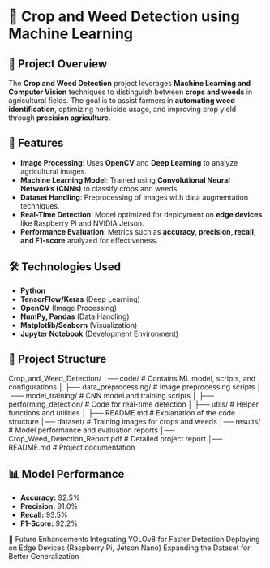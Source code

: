 # 🌱 Crop and Weed Detection using Machine Learning  

## 📌 Project Overview  
The **Crop and Weed Detection** project leverages **Machine Learning and Computer Vision** techniques to distinguish between **crops and weeds** in agricultural fields. The goal is to assist farmers in **automating weed identification**, optimizing herbicide usage, and improving crop yield through **precision agriculture**.  

## 🚀 Features  
- **Image Processing**: Uses **OpenCV** and **Deep Learning** to analyze agricultural images.  
- **Machine Learning Model**: Trained using **Convolutional Neural Networks (CNNs)** to classify crops and weeds.  
- **Dataset Handling**: Preprocessing of images with data augmentation techniques.  
- **Real-Time Detection**: Model optimized for deployment on **edge devices** like Raspberry Pi and NVIDIA Jetson.  
- **Performance Evaluation**: Metrics such as **accuracy, precision, recall, and F1-score** analyzed for effectiveness.  

## 🛠️ Technologies Used  
- **Python**  
- **TensorFlow/Keras** (Deep Learning)  
- **OpenCV** (Image Processing)  
- **NumPy, Pandas** (Data Handling)  
- **Matplotlib/Seaborn** (Visualization)  
- **Jupyter Notebook** (Development Environment)  

## 📂 Project Structure  
Crop_and_Weed_Detection/ │── code/ # Contains ML model, scripts, and configurations
│ ├── data_preprocessing/ # Image preprocessing scripts
│ ├── model_training/ # CNN model and training scripts
│ ├── performing_detection/ # Code for real-time detection
│ ├── utils/ # Helper functions and utilities
│ ├── README.md # Explanation of the code structure
│── dataset/ # Training images for crops and weeds
│── results/ # Model performance and evaluation reports
│── Crop_Weed_Detection_Report.pdf # Detailed project report
│── README.md # Project documentation


## 📊 Model Performance  
- **Accuracy:** 92.5%  
- **Precision:** 91.0%  
- **Recall:** 93.5%  
- **F1-Score:** 92.2%  

📌 Future Enhancements
Integrating YOLOv8 for Faster Detection
Deploying on Edge Devices (Raspberry Pi, Jetson Nano)
Expanding the Dataset for Better Generalization
